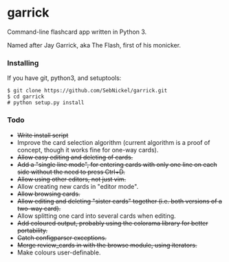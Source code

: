 # garrick
Command-line flashcard app written in Python 3.

Named after Jay Garrick, aka The Flash, first of his monicker.

### Installing
If you have git, python3, and setuptools:
```
$ git clone https://github.com/SebNickel/garrick.git
$ cd garrick
# python setup.py install
```

### Todo
* ~~Write install script~~
* Improve the card selection algorithm (current algorithm is a proof of concept, though it works fine for one-way cards).
* ~~Allow easy editing and deleting of cards.~~
* ~~Add a "single line mode", for entering cards with only one line on each side without the need to press Ctrl+D.~~
* ~~Allow using other editors, not just vim.~~
* Allow creating new cards in "editor mode".
* ~~Allow browsing cards.~~
* ~~Allow editing and deleting "sister cards" together (i.e. both versions of a two-way card).~~
* Allow splitting one card into several cards when editing.
* ~~Add coloured output, probably using the colorama library for better portability.~~
* ~~Catch configparser exceptions.~~
* ~~Merge review\_cards in with the browse module, using iterators.~~
* Make colours user-definable.
